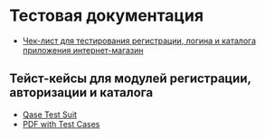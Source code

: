 # Тестовая документация
 - [Чек-лист для тестирования регистрации, логина и каталога приложения интернет-магазин](https://docs.google.com/spreadsheets/d/1JxIBnH4JtZt4Z4-FlTrBILXtY6Y7lAmz8qhOz6KmKKA/edit?usp=sharing)
## Тейст-кейсы для модулей регистрации, авторизации и каталога
 - [Qase Test Suit](https://app.qase.io/project/G101?previewMode=side&suite=42)
- [PDF with Test Cases](https://github.com/user-attachments/files/22196351/-.pdf)
